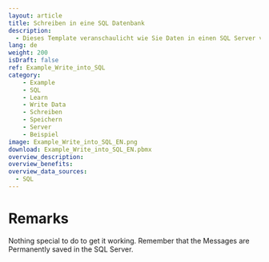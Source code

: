 ```yaml
---
layout: article
title: Schreiben in eine SQL Datenbank
description: 
  - Dieses Template veranschaulicht wie Sie Daten in einen SQL Server von Ihrem Peakboard aus schreiben können.
lang: de
weight: 200
isDraft: false
ref: Example_Write_into_SQL
category:
    - Example
    - SQL
    - Learn
    - Write Data
    - Schreiben
    - Speichern
    - Server
    - Beispiel
image: Example_Write_into_SQL_EN.png
download: Example_Write_into_SQL_EN.pbmx
overview_description:
overview_benefits:
overview_data_sources: 
  - SQL
---
```

# Remarks
Nothing special to do to get it working. Remember that the Messages are Permanently saved in the SQL Server.